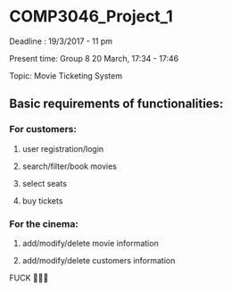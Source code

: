 # COMP3046_Project_1

Deadline : 19/3/2017 - 11 pm

Present time: Group 8 20 March, 17:34 - 17:46

Topic: Movie Ticketing System

## Basic requirements of functionalities: 
### For customers: 

1. user registration/login

2. search/filter/book movies

3. select seats

4. buy tickets

### For the cinema:

1. add/modify/delete movie information

2. add/modify/delete customers information

FUCK 🖕🖕🖕
